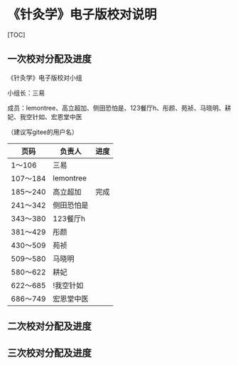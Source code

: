 # 《针灸学》电子版校对说明

[TOC]



## 一次校对分配及进度

《针灸学》电子版校对小组

小组长：三易 

成员：lemontree、高立超加、侧田恐怕是、123餐厅h、彤颜、苑祯、马晓明、耕妃、我空针如、宏恩堂中医

（建议写gitee的用户名）


| 页码        | 负责人    | 进度 |
| ----------- | --------- | ---- |
| 1～106 | 三易 ||
| 107～184    | lemontree  ||
| 185～240    | 高立超加   | 完成 |
| 241～342    | 侧田恐怕是 ||
| 343～380    | 123餐厅h   ||
| 381～429    | 彤颜       ||
| 430～509    | 苑祯       ||
| 509～580    | 马晓明     ||
| 580～622    | 耕妃       ||
| 622～685    | !我空针如  ||
| 686～749    | 宏恩堂中医 ||





## 二次校对分配及进度



## 三次校对分配及进度





